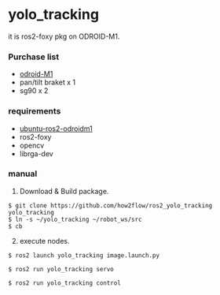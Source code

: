 # yolo_tracking

it is ros2-foxy pkg on ODROID-M1.

### Purchase list
- [odroid-M1](https://www.hardkernel.com/shop/odroid-m1-with-4gbyte-ram)
- pan/tilt braket x 1
- sg90 x 2

### requirements
- [ubuntu-ros2-odroidm1](https://dn.odroid.com/RK3568/ODROID-M1/Ubuntu/ubuntu-20.04-ros2-odroidm1-20230104.img.xz)
- ros2-foxy
- opencv
- librga-dev

### manual
1. Download & Build package.
```
$ git clone https://github.com/how2flow/ros2_yolo_tracking yolo_tracking
$ ln -s ~/yolo_tracking ~/robot_ws/src
$ cb
```

2. execute nodes.
```
$ ros2 launch yolo_tracking image.launch.py
```
```
$ ros2 run yolo_tracking servo
```
```
$ ros2 run yolo_tracking control
```
